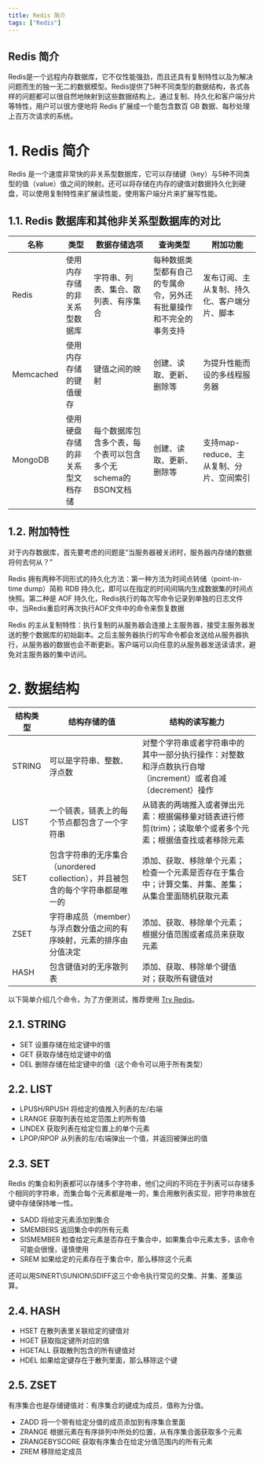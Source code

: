 ```yaml
---
title: Redis 简介
tags: ["Redis"]
---
```


Redis 简介
---

Redis是一个远程内存数据库，它不仅性能强劲，而且还具有复制特性以及为解决问题而生的独一无二的数据模型。Redis提供了5种不同类型的数据结构，各式各样的问题都可以很自然地映射到这些数据结构上。通过复制、持久化和客户端分片等特性，用户可以很方便地将 Redis 扩展成一个能包含数百 GB 数据、每秒处理上百万次请求的系统。

# 1. Redis 简介 #

Redis 是一个速度非常快的非关系型数据库，它可以存储键（key）与5种不同类型的值（value）值之间的映射。还可以将存储在内存的键值对数据持久化到硬盘，可以使用复制特性来扩展读性能，使用客户端分片来扩展写性能。

## 1.1. Redis 数据库和其他非关系型数据库的对比 ##

|  名称   | 类型  | 数据存储选项| 查询类型 | 附加功能|
|---------|---------|------------|---------|---------|
| Redis   | 使用内存存储的非关系型数据库 |字符串、列表、集合、散列表、有序集合|每种数据类型都有自己的专属命令，另外还有批量操作和不完全的事务支持|发布订阅、主从复制、持久化、客户端分片、脚本|
| Memcached| 使用内存存储的键值缓存 |键值之间的映射|创建、读取、更新、删除等|为提升性能而设的多线程服务器|
| MongoDB | 使用硬盘存储的非关系型文档存储|每个数据库包含多个表，每个表可以包含多个无schema的BSON文档|创建、读取、更新、删除等|支持map-reduce、主从复制、分片、空间索引|

## 1.2. 附加特性 ##
对于内存数据库，首先要考虑的问题是“当服务器被关闭时，服务器内存储的数据将何去何从？”

Redis 拥有两种不同形式的持久化方法：第一种方法为时间点转储（point-in-time dump）简称 RDB 持久化，即可以在指定的时间间隔内生成数据集的时间点快照。第二种是 AOF 持久化，Redis执行的每次写命令记录到单独的日志文件中，当Redis重启时再次执行AOF文件中的命令来恢复数据

Redis 的主从复制特性：执行复制的从服务器会连接上主服务器，接受主服务器发送的整个数据库的初始副本。之后主服务器执行的写命令都会发送给从服务器执行，从服务器的数据也会不断更新。客户端可以向任意的从服务器发送读请求，避免对主服务器的集中访问。

# 2. 数据结构 #

| 结构类型 | 结构存储的值 | 结构的读写能力 |
|---------|-------------|---------------|
| STRING | 可以是字符串、整数、浮点数 | 对整个字符串或者字符串中的其中一部分执行操作：对整数和浮点数执行自增（increment）或者自减（decrement）操作 |
| LIST | 一个链表，链表上的每个节点都包含了一个字符串 | 从链表的两端推入或者弹出元素：根据偏移量对链表进行修剪(trim)；读取单个或者多个元素；根据值查找或者移除元素 |
| SET | 包含字符串的无序集合（unordered collection），并且被包含的每个字符串都是唯一的 | 添加、获取、移除单个元素；检查一个元素是否存在于集合中；计算交集、并集、差集；从集合里面随机获取元素 |
| ZSET | 字符串成员（member）与浮点数分值之间的有序映射，元素的排序由分值决定 | 添加、获取、移除单个元素；根据分值范围或者成员来获取元素 |
| HASH | 包含键值对的无序散列表 | 添加、获取、移除单个键值对；获取所有键值对 |

以下简单介绍几个命令，为了方便测试，推荐使用 [Try Redis](https://try.redis.io/)。

## 2.1. STRING ##
- SET 设置存储在给定键中的值
- GET 获取存储在给定键中的值
- DEL 删除存储在给定键中的值（这个命令可以用于所有类型）

## 2.2. LIST ##
- LPUSH/RPUSH 将给定的值推入列表的左/右端
- LRANGE      获取列表在给定范围上的所有值
- LINDEX      获取列表在给定位置上的单个元素
- LPOP/RPOP   从列表的左/右端弹出一个值，并返回被弹出的值

## 2.3. SET ##
Redis 的集合和列表都可以存储多个字符串，他们之间的不同在于列表可以存储多个相同的字符串，而集合每个元素都是唯一的，集合用散列表实现，把字符串放在键中存储保持唯一性。

- SADD 将给定元素添加到集合
- SMEMBERS 返回集合中的所有元素
- SISMEMBER 检查给定元素是否存在于集合中，如果集合中元素太多，该命令可能会很慢，谨慎使用
- SREM 如果给定的元素存在于集合中，那么移除这个元素

还可以用SINERT\SUNION\SDIFF这三个命令执行常见的交集、并集、差集运算。

## 2.4. HASH ##
- HSET 在散列表里关联给定的键值对
- HGET 获取指定键所对应的值
- HGETALL 获取散列包含的所有键值对
- HDEL 如果给定键存在于散列里面，那么移除这个键

## 2.5. ZSET ##
有序集合也是存储键值对：有序集合的键成为成员，值称为分值。
- ZADD 将一个带有给定分值的成员添加到有序集合里面
- ZRANGE 根据元素在有序排列中所处的位置，从有序集合面获取多个元素
- ZRANGEBYSCORE 获取有序集合在给定分值范围内的所有元素
- ZREM 移除给定成员
